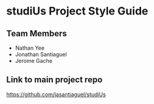 # studiUs Project Style Guide
## Team Members
- Nathan Yee
- Jonathan Santiaguel
- Jerome Gache
## Link to main project repo
https://github.com/jasantiaguel/studiUs